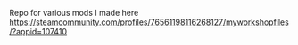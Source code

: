 Repo for various mods I made here
https://steamcommunity.com/profiles/76561198116268127/myworkshopfiles/?appid=107410
